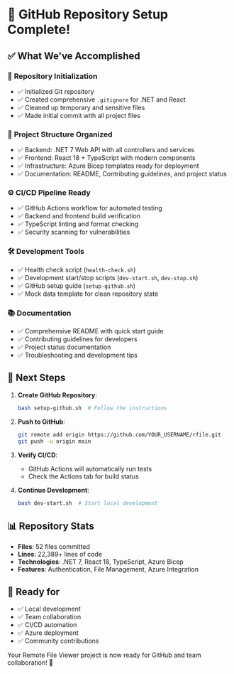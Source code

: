 # 🎉 GitHub Repository Setup Complete!

## ✅ What We've Accomplished

### 🔧 **Repository Initialization**
- ✅ Initialized Git repository
- ✅ Created comprehensive `.gitignore` for .NET and React
- ✅ Cleaned up temporary and sensitive files
- ✅ Made initial commit with all project files

### 📁 **Project Structure Organized**
- ✅ Backend: .NET 7 Web API with all controllers and services
- ✅ Frontend: React 18 + TypeScript with modern components
- ✅ Infrastructure: Azure Bicep templates ready for deployment
- ✅ Documentation: README, Contributing guidelines, and project status

### ⚙️ **CI/CD Pipeline Ready**
- ✅ GitHub Actions workflow for automated testing
- ✅ Backend and frontend build verification
- ✅ TypeScript linting and format checking
- ✅ Security scanning for vulnerabilities

### 🛠️ **Development Tools**
- ✅ Health check script (`health-check.sh`)
- ✅ Development start/stop scripts (`dev-start.sh`, `dev-stop.sh`)
- ✅ GitHub setup guide (`setup-github.sh`)
- ✅ Mock data template for clean repository state

### 📚 **Documentation**
- ✅ Comprehensive README with quick start guide
- ✅ Contributing guidelines for developers
- ✅ Project status documentation
- ✅ Troubleshooting and development tips

## 🚀 **Next Steps**

1. **Create GitHub Repository**:
   ```bash
   bash setup-github.sh  # Follow the instructions
   ```

2. **Push to GitHub**:
   ```bash
   git remote add origin https://github.com/YOUR_USERNAME/rfile.git
   git push -u origin main
   ```

3. **Verify CI/CD**:
   - GitHub Actions will automatically run tests
   - Check the Actions tab for build status

4. **Continue Development**:
   ```bash
   bash dev-start.sh  # Start local development
   ```

## 📊 **Repository Stats**
- **Files**: 52 files committed
- **Lines**: 22,389+ lines of code
- **Technologies**: .NET 7, React 18, TypeScript, Azure Bicep
- **Features**: Authentication, File Management, Azure Integration

## 🎯 **Ready for**
- ✅ Local development
- ✅ Team collaboration
- ✅ CI/CD automation
- ✅ Azure deployment
- ✅ Community contributions

Your Remote File Viewer project is now ready for GitHub and team collaboration! 🚀
